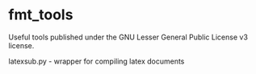 fmt_tools
=========
Useful tools published under the GNU Lesser General Public License v3 license.

latexsub.py - wrapper for compiling latex documents